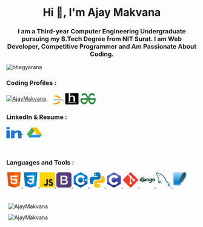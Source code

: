 <h1 align="center">Hi 👋, I'm Ajay Makvana</h1>

<h3 align="center">I am a Third-year Computer Engineering Undergraduate pursuing my B.Tech Degree from NIT Surat. I am Web Developer, Competitive Programmer and Am Passionate About Coding.</h3>

<p align="left"> 
<img src="https://komarev.com/ghpvc/?username=ajay-makvana&label=Profile%20views&color=0e75b6&style=flat" alt="bhagyarana" />
</p>

<h3 align="left">Coding Profiles : </h3>

<p align="left">

<a href="https://www.codechef.com/users/ajay_makvana" target="blank">
<img align="center" src="https://cdn.jsdelivr.net/npm/simple-icons@3.1.0/icons/codechef.svg" alt="AjayMakvana" height="30" width="40" />
</a>

<a href="https://leetcode.com/AJAY_MAKVANA/" target="blank">
<img align="center" src="https://raw.githubusercontent.com/BhagyaRana/BhagyaRana/main/images/icons/Social/leet-code.svg" alt="AjayMakvana" height="30" width="40" />
</a>

<a href="https://www.hackerearth.com/@AJAY_MAKVANA" target="blank">
<img align="center" src="https://raw.githubusercontent.com/BhagyaRana/BhagyaRana/main/images/icons/Social/hackerearth.svg" alt="AjayMakvana" height="30" width="40" />
</a>

<a href="https://auth.geeksforgeeks.org/user/ajaymakvana/practice/" target="blank">
<img align="center" src="https://raw.githubusercontent.com/BhagyaRana/BhagyaRana/main/images/icons/Social/geeks-for-geeks.svg" alt="AjayMakvana" height="30" width="40" />
</a>

<!--
<a href="https://codeforces.com/profile/username" target="blank">
<img align="center" src="https://cdn.jsdelivr.net/npm/simple-icons@3.0.1/icons/codeforces.svg" alt="username" height="30" width="40" />
</a>
-->

<!--
<a href="https://dev.to/username" target="blank">
<img align="center" src="https://cdn.jsdelivr.net/npm/simple-icons@3.0.1/icons/dev-dot-to.svg" alt="username" height="30" width="40" />
</a>
-->

<!--
<a href="https://twitter.com/username" target="blank">
<img align="center" src="https://raw.githubusercontent.com/BhagyaRana/BhagyaRana/main/images/icons/Social/twitter.svg" alt="username" height="30" width="40" />
</a>
-->

<!--
<a href="https://fb.com/username" target="blank">
<img align="center" src="https://raw.githubusercontent.com/BhagyaRana/BhagyaRana/main/images/icons/Social/facebook.svg" alt="username" height="30" width="40" />
</a>
-->

<!--
<a href="https://instagram.com/username" target="blank">
<img align="center" src="https://raw.githubusercontent.com/BhagyaRana/BhagyaRana/main/images/icons/Social/instagram.svg" alt="username" height="30" width="40" />
</a>
-->

<!--
<a href="https://www.youtube.com/c/username rana" target="blank">
<img align="center" src="https://raw.githubusercontent.com/BhagyaRana/BhagyaRana/main/images/icons/Social/youtube.svg" alt="username" height="30" width="40" />
</a>
-->

</p>

<p>
<h3 align="left">LinkedIn & Resume : </h3>

<a href="https://www.linkedin.com/in/ajay-makvana/" target="blank">
<img align="center" src="https://raw.githubusercontent.com/BhagyaRana/BhagyaRana/main/images/icons/Social/linked-in-alt.svg" alt="AjayMakvana" height="30" width="40" />
</a>

<a href="https://drive.google.com/file/d/1yMEpUotSPQlfPPtLvW1N66KyZ2QaX5mU/view" target="blank" style="margin-left:10px">
<img align="center" src="https://raw.githubusercontent.com/BhagyaRana/BhagyaRana/main/images/icons/Social/google.svg" alt="AjayMakvana" height="30" width="40" />
</a>

</p>

<br>

<h3 align="left">Languages and Tools : </h3>

<p align="left">

<!-- <a href="https://angular.io" target="_blank">
<img src="https://raw.githubusercontent.com/BhagyaRana/BhagyaRana/main/images/icons/FrontendDevelopment/angularjs.svg" alt="angularjs" width="40" height="40"/>
</a>  -->

<a href="https://www.w3.org/html/" target="_blank"> 
<img src="https://raw.githubusercontent.com/BhagyaRana/BhagyaRana/main/images/icons/FrontendDevelopment/html.svg" alt="html5" width="40" height="40"/>
</a>

<a href="https://www.w3schools.com/css/" target="_blank"> 
<img src="https://raw.githubusercontent.com/BhagyaRana/BhagyaRana/main/images/icons/FrontendDevelopment/css.svg" alt="css3" width="40" height="40"/> 
</a>
  
<a href="https://developer.mozilla.org/en-US/docs/Web/JavaScript" target="_blank"> 
<img src="https://raw.githubusercontent.com/BhagyaRana/BhagyaRana/main/images/icons/ProgrammingLanguages/javascript.svg" alt="javascript" width="40" height="40"/>
</a>
  
<a href="https://getbootstrap.com" target="_blank">
<img src="https://raw.githubusercontent.com/BhagyaRana/BhagyaRana/main/images/icons/FrontendDevelopment/bootstrap.svg" alt="bootstrap" width="40" height="40"/> 
</a>

<!--
<a href="https://reactjs.org/" target="_blank">
<img src="https://raw.githubusercontent.com/BhagyaRana/BhagyaRana/main/images/icons/FrontendDevelopment/reactjs.svg" alt="react" width="40" height="40"/>
</a>
-->

<a href="https://www.w3schools.com/cpp/" target="_blank"> 
<img src="https://raw.githubusercontent.com/BhagyaRana/BhagyaRana/main/images/icons/ProgrammingLanguages/cpp.svg" alt="cplusplus" width="40" height="40"/> 
</a>

<a href="https://www.python.org" target="_blank"> 
<img src="https://raw.githubusercontent.com/BhagyaRana/BhagyaRana/main/images/icons/ProgrammingLanguages/python.svg" alt="python" width="40" height="40"/> 
</a>
  
<a href="https://www.cprogramming.com/" target="_blank"> 
<img src="https://raw.githubusercontent.com/BhagyaRana/BhagyaRana/main/images/icons/ProgrammingLanguages/c.svg" alt="c" width="40" height="40"/> 
</a>

<a href="https://git-scm.com/" target="_blank"> 
<img src="https://raw.githubusercontent.com/BhagyaRana/BhagyaRana/main/images/icons/Other/git.svg" alt="git" width="40" height="40"/> 
</a>

<a href="https://www.djangoproject.com/" target="_blank"> 
<img src="https://raw.githubusercontent.com/BhagyaRana/BhagyaRana/main/images/icons/Framework/django.svg" alt="django" width="40" height="40"/> 
</a>

<!-- <a href="https://firebase.google.com/" target="_blank">
<img src="https://raw.githubusercontent.com/BhagyaRana/BhagyaRana/main/images/icons/BaaS/firebase.svg" alt="firebase" width="40" height="40"/>
</a>

<a href="https://cloud.google.com" target="_blank">
<img src="https://raw.githubusercontent.com/BhagyaRana/BhagyaRana/main/images/icons/Devops/gcp.svg" alt="gcp" width="40" height="40"/>
</a> -->

<!--
<a href="https://nodejs.org" target="_blank">
<img src="https://raw.githubusercontent.com/BhagyaRana/BhagyaRana/main/images/icons/BackendDevelopment/nodejs.svg" alt="nodejs" width="40" height="40"/>
</a>
-->

<!--
<a href="https://www.mongodb.com/" target="_blank">
<img src="https://raw.githubusercontent.com/BhagyaRana/BhagyaRana/main/images/icons/Database/mongodb.svg" alt="mongodb" width="40" height="40"/>
</a>
-->

<a href="https://www.mysql.com/" target="_blank"> 
<img src="https://raw.githubusercontent.com/BhagyaRana/BhagyaRana/main/images/icons/Database/mysql.svg" alt="mysql" width="40" height="40"/> 
</a>

<!-- <a href="https://www.php.net" target="_blank">
<img src="https://raw.githubusercontent.com/BhagyaRana/BhagyaRana/main/images/icons/ProgrammingLanguages/php.svg" alt="php" width="40" height="40"/>
</a> -->

<a href="https://www.sqlite.org/" target="_blank"> 
<img src="https://raw.githubusercontent.com/BhagyaRana/BhagyaRana/main/images/icons/Database/sqlite.svg" alt="sqlite" width="40" height="40"/> 
</a>

</p>

<br>

<div class="row" style="box-sizing:border-box; clear:both; display: table;">
  <div class="column" style="box-sizing:border-box; float:left; width:66.66%; padding:5px;">
    <img align="center" src="https://github-readme-stats.vercel.app/api/top-langs?username=ajay-makvana&show_icons=true&locale=en&layout=compact" alt="AjayMakvana" />
  </div>

  <div class="column" style="box-sizing:border-box; float:left; width:66.66%; padding:5px;">
    <img align="center" src="https://github-readme-stats.vercel.app/api?username=ajay-makvana&show_icons=true&locale=en" alt="AjayMakvana" />
  </div>
</div>
